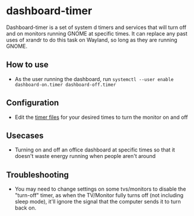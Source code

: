 # dashboard-timer

Dashboard-timer is a set of system d timers and services that will turn off and on monitors running GNOME at specific times. It can replace any past uses of xrandr to do this task on Wayland, so long as they are running GNOME.

## How to use

* As the user running the dashboard, run `systemctl --user enable dashboard-on.timer dashboard-off.timer` 
## Configuration

* Edit the [timer files](https://wiki.archlinux.org/index.php/Systemd/Timers) for your desired times to turn the monitor on and off

## Usecases

* Turning on and off an office dashboard at specific times so that it doesn't waste energy running when people aren't around

## Troubleshooting

* You may need to change settings on some tvs/monitors to disable the "turn-off" timer, as when the TV/Monitor fully turns off (not including sleep mode), it'll ignore the signal that the computer sends it to turn back on.
